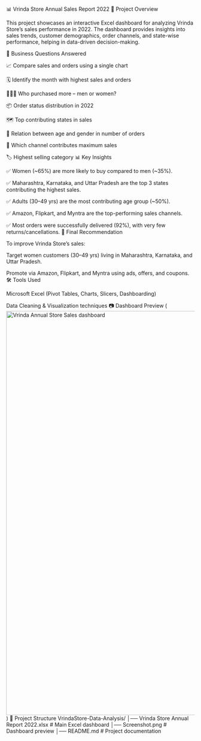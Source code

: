 📊 Vrinda Store Annual Sales Report 2022
📌 Project Overview

This project showcases an interactive Excel dashboard for analyzing Vrinda Store’s sales performance in 2022.
The dashboard provides insights into sales trends, customer demographics, order channels, and state-wise performance, helping in data-driven decision-making.

🔑 Business Questions Answered

📈 Compare sales and orders using a single chart

🗓️ Identify the month with highest sales and orders

👩‍🦰👨 Who purchased more – men or women?

📦 Order status distribution in 2022

🗺️ Top contributing states in sales

👥 Relation between age and gender in number of orders

🛒 Which channel contributes maximum sales

🏷️ Highest selling category
📊 Key Insights

✅ Women (~65%) are more likely to buy compared to men (~35%).

✅ Maharashtra, Karnataka, and Uttar Pradesh are the top 3 states contributing the highest sales.

✅ Adults (30–49 yrs) are the most contributing age group (~50%).

✅ Amazon, Flipkart, and Myntra are the top-performing sales channels.

✅ Most orders were successfully delivered (92%), with very few returns/cancellations.
🎯 Final Recommendation

To improve Vrinda Store’s sales:

Target women customers (30–49 yrs) living in Maharashtra, Karnataka, and Uttar Pradesh.

Promote via Amazon, Flipkart, and Myntra using ads, offers, and coupons.
🛠️ Tools Used

Microsoft Excel (Pivot Tables, Charts, Slicers, Dashboarding)

Data Cleaning & Visualization techniques
📷 Dashboard Preview
(<img width="1920" height="1080" alt="Vrinda Annual Store Sales dashboard" src="https://github.com/user-attachments/assets/56325ea6-d47a-4676-a790-2db19f71ae96" />
)
📂 Project Structure
VrindaStore-Data-Analysis/
│── Vrinda Store Annual Report 2022.xlsx   # Main Excel dashboard
│── Screenshot.png                         # Dashboard preview
│── README.md                              # Project documentation
